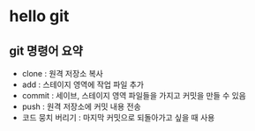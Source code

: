 # hello git

## git 명령어 요약

- clone : 원격 저장소 복사
- add : 스테이지 영역에 작업 파일 추가
- commit : 세이브, 스테이지 영역 파일들을 가지고 커밋을 만들 수 있음
- push : 원격 저장소에 커밋 내용 전송
- 코드 뭉치 버리기 : 마지막 커밋으로 되돌아가고 싶을 때 사용